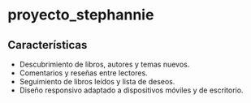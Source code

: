 # proyecto_stephannie


## Características

- Descubrimiento de libros, autores y temas nuevos.
- Comentarios y reseñas entre lectores.
- Seguimiento de libros leídos y lista de deseos.
- Diseño responsivo adaptado a dispositivos móviles y de escritorio.
